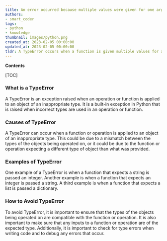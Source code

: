 ```yaml
---
title: An error occurred because multiple values were given for one argument
authors:
- smart_coder
tags:
- python
- knowledge
thumbnail: images/python.png
created_at: 2023-02-05 00:00:00
updated_at: 2023-02-05 00:00:00
tldr: A TypeError occurs when a function is given multiple values for a single argument.
---
```


**Contents**

[TOC]

### What is a TypeError
A TypeError is an exception raised when an operation or function is applied to an object of an inappropriate type. It is a built-in exception in Python that is raised when incorrect types are used in an operation or function.

### Causes of TypeError
A TypeError can occur when a function or operation is applied to an object of an inappropriate type. This could be due to a mismatch between the types of the objects being operated on, or it could be due to the function or operation expecting a different type of object than what was provided.

### Examples of TypeError
One example of a TypeError is when a function that expects a string is passed an integer. Another example is when a function that expects an integer is passed a string. A third example is when a function that expects a list is passed a dictionary.

### How to Avoid TypeError
To avoid TypeError, it is important to ensure that the types of the objects being operated on are compatible with the function or operation. It is also important to make sure that any inputs to a function or operation are of the expected type. Additionally, it is important to check for type errors when writing code and to debug any errors that occur.
